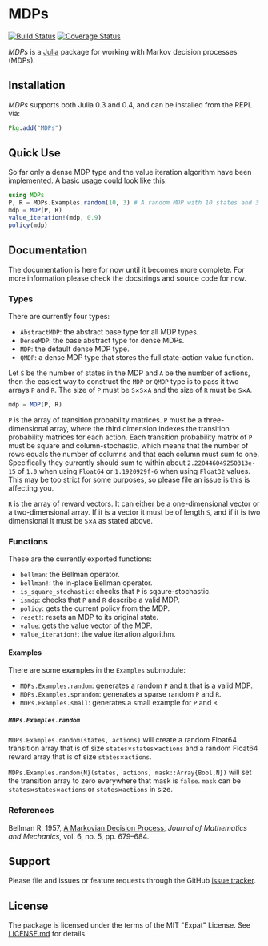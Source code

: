# MDPs

[![Build Status](https://travis-ci.org/sawcordwell/MDPs.jl.svg?branch=master)](https://travis-ci.org/sawcordwell/MDPs.jl)
[![Coverage Status](https://coveralls.io/repos/sawcordwell/MDPs.jl/badge.png?branch=master)](https://coveralls.io/r/sawcordwell/MDPs.jl?branch=master)

*MDPs* is a [Julia](www.julialang.org) package for working with Markov
decision processes (MDPs).

## Installation

*MDPs* supports both Julia 0.3 and 0.4, and can be installed from the
REPL via:

```julia
Pkg.add("MDPs")
```

## Quick Use

So far only a dense MDP type and the value iteration algorithm have been implemented.
A basic usage could look like this:

```julia
using MDPs
P, R = MDPs.Examples.random(10, 3) # A random MDP with 10 states and 3 actions
mdp = MDP(P, R)
value_iteration!(mdp, 0.9)
policy(mdp)
```

## Documentation

The documentation is here for now until it becomes more complete.
For more information please check the docstrings and source code for now.

### Types

There are currently four types:

* `AbstractMDP`: the abstract base type for all MDP types.
* `DenseMDP`: the base abstract type for dense MDPs.
* `MDP`: the default dense MDP type.
* `QMDP`: a dense MDP type that stores the full state-action value function.

Let `S` be the number of states in the MDP and `A` be the number of
actions, then the easiest way to construct the `MDP` or `QMDP` type is
to pass it two arrays `P` and `R`. The size of `P` must be `S`×`S`×`A`
and the size of `R` must be `S`×`A`.

```julia
mdp = MDP(P, R)
```

`P` is the array of transition probability matrices. `P` must be a
three-dimensional array, where the third dimension indexes the
transition probability matrices for each action. Each transition
probability matrix of `P` must be square and column-stochastic, which
means that the number of rows equals the number of columns and that each
column must sum to one. Specifically they currently should sum to within
about `2.220446049250313e-15` of `1.0` when using `Float64` or
`1.1920929f-6` when using `Float32` values. This may be too strict for
some purposes, so please file an issue is this is affecting you.

`R` is the array of reward vectors. It can either be a one-dimensional
vector or a two-dimensional array. If it is a vector it must be of
length `S`, and if it is two dimensional it must be `S`×`A` as stated
above.

### Functions

These are the currently exported functions:

* `bellman`: the Bellman operator.
* `bellman!`: the in-place Bellman operator.
* `is_square_stochastic`: checks that `P` is sqaure-stochastic.
* `ismdp`: checks that `P` and `R` describe a valid MDP.
* `policy`: gets the current policy from the MDP.
* `reset!`: resets an MDP to its original state.
* `value`: gets the value vector of the MDP.
* `value_iteration!`: the value iteration algorithm.

#### Examples

There are some examples in the `Examples` submodule:

* `MDPs.Examples.random`: generates a random `P` and `R` that is a valid MDP.
* `MDPs.Examples.sprandom`: generates a sparse random `P` and `R`.
* `MDPs.Examples.small`: generates a small example for `P` and `R`.

##### `MDPs.Examples.random`

`MDPs.Examples.random(states, actions)` will create a random Float64 transition
array that is of size `states`×`states`×`actions` and a random Float64 reward
array that is of size `states`×`actions`.

`MDPs.Examples.random{N}(states, actions, mask::Array{Bool,N})` will set the
transition array to zero everywhere that mask is `false`. `mask` can be
`states`×`states`×`actions` or `states`×`actions` in size.

### References

Bellman R, 1957, [A Markovian Decision Process](http://www.iumj.indiana.edu/IUMJ/FULLTEXT/1957/6/56038), _Journal of Mathematics and Mechanics_, vol. 6, no. 5, pp. 679–684.

## Support

Please file and issues or feature requests through the GitHub
[issue tracker](https://github.com/sawcordwell/MDPs.jl/issues).

## License

The package is licensed under the terms of the MIT "Expat" License. See
[LICENSE.md](LICENSE.md) for details.
